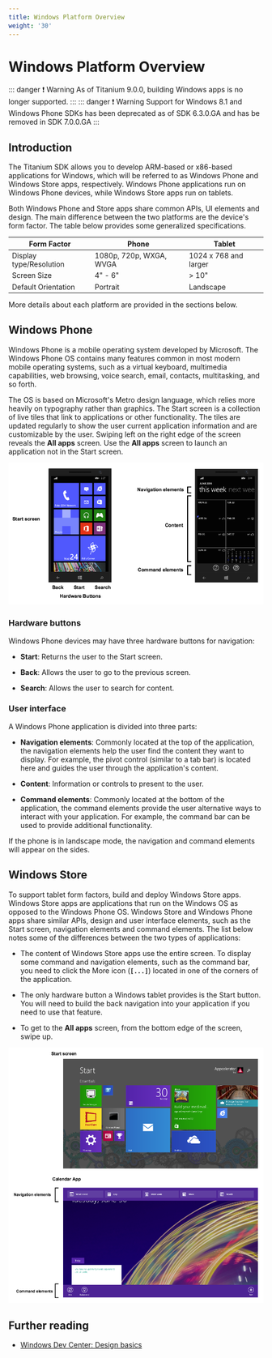 ```yaml
---
title: Windows Platform Overview
weight: '30'
---
```


# Windows Platform Overview

::: danger ❗️ Warning
As of Titanium 9.0.0, building Windows apps is no longer supported.
:::
::: danger ❗️ Warning
Support for Windows 8.1 and Windows Phone SDKs has been deprecated as of SDK 6.3.0.GA and has be removed in SDK 7.0.0.GA
:::

## Introduction

The Titanium SDK allows you to develop ARM-based or x86-based applications for Windows, which will be referred to as Windows Phone and Windows Store apps, respectively. Windows Phone applications run on Windows Phone devices, while Windows Store apps run on tablets.

Both Windows Phone and Store apps share common APIs, UI elements and design. The main difference between the two platforms are the device's form factor. The table below provides some generalized specifications.

| Form Factor | Phone | Tablet |
| --- | --- | --- |
| Display type/Resolution | 1080p, 720p, WXGA, WVGA | 1024 x 768 and larger |
| Screen Size | 4" - 6" | \> 10" |
| Default Orientation | Portrait | Landscape |

More details about each platform are provided in the sections below.

## Windows Phone

Windows Phone is a mobile operating system developed by Microsoft. The Windows Phone OS contains many features common in most modern mobile operating systems, such as a virtual keyboard, multimedia capabilities, web browsing, voice search, email, contacts, multitasking, and so forth.

The OS is based on Microsoft's Metro design language, which relies more heavily on typography rather than graphics. The Start screen is a collection of live tiles that link to applications or other functionality. The tiles are updated regularly to show the user current application information and are customizable by the user. Swiping left on the right edge of the screen reveals the **All apps** screen. Use the **All apps** screen to launch an application not in the Start screen.

![windowsUI](./windowsUI.png)

### Hardware buttons

Windows Phone devices may have three hardware buttons for navigation:

* **Start**: Returns the user to the Start screen.

* **Back**: Allows the user to go to the previous screen.

* **Search**: Allows the user to search for content.

### User interface

A Windows Phone application is divided into three parts:

* **Navigation elements**: Commonly located at the top of the application, the navigation elements help the user find the content they want to display. For example, the pivot control (similar to a tab bar) is located here and guides the user through the application's content.

* **Content**: Information or controls to present to the user.

* **Command elements**: Commonly located at the bottom of the application, the command elements provide the user alternative ways to interact with your application. For example, the command bar can be used to provide additional functionality.

If the phone is in landscape mode, the navigation and command elements will appear on the sides.

## Windows Store

To support tablet form factors, build and deploy Windows Store apps. Windows Store apps are applications that run on the Windows OS as opposed to the Windows Phone OS. Windows Store and Windows Phone apps share similar APIs, design and user interface elements, such as the Start screen, navigation elements and command elements. The list below notes some of the differences between the two types of applications:

* The content of Windows Store apps use the entire screen. To display some command and navigation elements, such as the command bar, you need to click the More icon (**`[...]`**) located in one of the corners of the application.

* The only hardware button a Windows tablet provides is the Start button. You will need to build the back navigation into your application if you need to use that feature.

* To get to the **All apps** screen, from the bottom edge of the screen, swipe up.

![ws_tablet](./ws_tablet.png)

## Further reading

* [Windows Dev Center: Design basics](https://dev.windows.com/en-us/design/design-basics)
